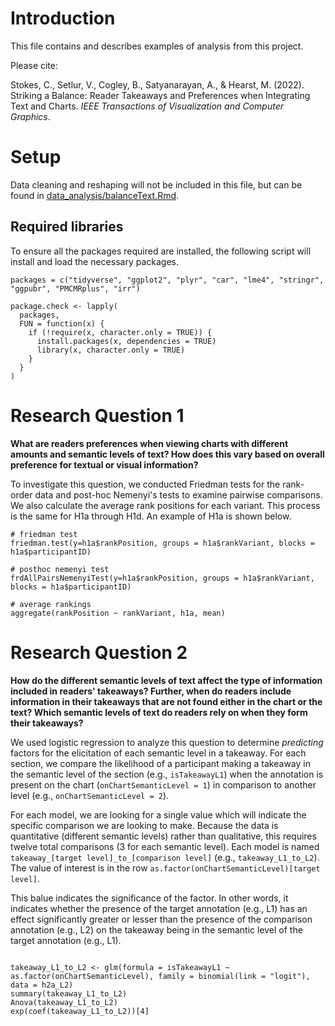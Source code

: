 # Introduction

This file contains and describes examples of analysis from this project.

Please cite:

Stokes, C., Setlur, V., Cogley, B., Satyanarayan, A., & Hearst, M. (2022). Striking a Balance: Reader Takeaways and Preferences when Integrating Text and Charts. *IEEE Transactions of Visualization and Computer Graphics*.

# Setup

Data cleaning and reshaping will not be included in this file, but can be found in [data_analysis/balanceText.Rmd](data_analysis/balanceText.Rmd).

## Required libraries

To ensure all the packages required are installed, the following script will install and load the necessary packages.


```
packages = c("tidyverse", "ggplot2", "plyr", "car", "lme4", "stringr", "ggpubr", "PMCMRplus", "irr")

package.check <- lapply(
  packages,
  FUN = function(x) {
    if (!require(x, character.only = TRUE)) {
      install.packages(x, dependencies = TRUE)
      library(x, character.only = TRUE)
    }
  }
)
```

# Research Question 1 

**What are readers preferences when viewing charts with different amounts and semantic levels of text? How does this vary based on overall preference for textual or visual information?**

To investigate this question, we conducted Friedman tests for the rank-order data and post-hoc Nemenyi's tests to examine pairwise comparisons. We also calculate the average rank positions for each variant. This process is the same for H1a through H1d. An example of H1a is shown below.


```
# friedman test
friedman.test(y=h1a$rankPosition, groups = h1a$rankVariant, blocks = h1a$participantID)

# posthoc nemenyi test
frdAllPairsNemenyiTest(y=h1a$rankPosition, groups = h1a$rankVariant, blocks = h1a$participantID)

# average rankings
aggregate(rankPosition ~ rankVariant, h1a, mean)

```

# Research Question 2

**How do the different semantic levels of text affect the type of information included in readers' takeaways? Further, when do readers include information in their takeaways that are not found either in the chart or the text? Which semantic levels of text do readers rely on when they form their takeaways?**

We used logistic regression to analyze this question to determine *predicting* factors for the elicitation of each semantic level in a takeaway. For each section, we compare the likelihood of a participant making a takeaway in the semantic level of the section (e.g., `isTakeawayL1`) when the annotation is present on the chart (`onChartSemanticLevel = 1`) in comparison to another level (e.g., `onChartSemanticLevel = 2`). 

For each model, we are looking for a single value which will indicate the specific comparison we are looking to make. Because the data is quantitative (different semantic levels) rather than qualitative, this requires twelve total comparisons (3 for each semantic level). Each model is named `takeaway_[target level]_to_[comparison level]` (e.g., `takeaway_L1_to_L2`). The value of interest is in the row `as.factor(onChartSemanticLevel)[target level]`. 

This balue indicates the significance of the factor. In other words, it indicates whether the presence of the target annotation (e.g., L1) has an effect significantly greater or lesser than the presence of the comparison annotation (e.g., L2) on the takeaway being in the semantic level of the target annotation (e.g., L1). 


```{r takeaway_L1_comparedto_L2}

takeaway_L1_to_L2 <- glm(formula = isTakeawayL1 ~ as.factor(onChartSemanticLevel), family = binomial(link = "logit"), data = h2a_L2)
summary(takeaway_L1_to_L2)
Anova(takeaway_L1_to_L2)
exp(coef(takeaway_L1_to_L2))[4]

```



